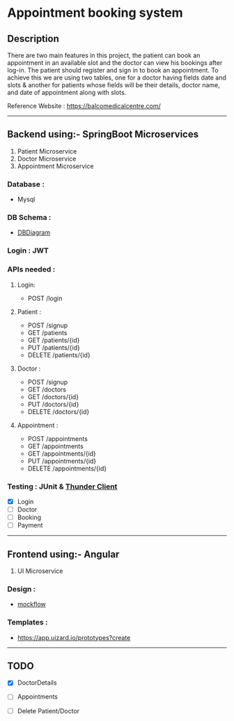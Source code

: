 # Appointment booking system

## Description

There are two main features in this project, the patient can book an appointment in an available slot and the doctor can view his bookings after log-in. The patient should register and sign in to book an appointment. To achieve this we are using two tables, one for a doctor having fields date and slots & another for patients whose fields will be their details, doctor name, and date of appointment along with slots.

Reference Website : https://balcomedicalcentre.com/


---

## Backend using:- SpringBoot Microservices

1. Patient Microservice
2. Doctor Microservice
3. Appointment Microservice

### Database : 

* Mysql

### DB Schema :

* [DBDiagram](https://dbdiagram.io/d/62fc949dc2d9cf52fac018af)

### Login : JWT

### APIs needed : 

1. Login:

    * POST /login

2. Patient :

    * POST /signup
    * GET /patients
    * GET /patients/{id}
    * PUT /patients/{id}
    * DELETE /patients/{id}

3. Doctor :
        
    * POST /signup
    * GET /doctors
    * GET /doctors/{id}
    * PUT /doctors/{id}
    * DELETE /doctors/{id}

4. Appointment :

    * POST /appointments
    * GET /appointments
    * GET /appointments/{id}
    * PUT /appointments/{id}
    * DELETE /appointments/{id}

### Testing : JUnit & [Thunder Client](https://marketplace.visualstudio.com/items?itemName=rangav.vscode-thunder-client)

- [x] Login
- [ ] Doctor
- [ ] Booking
- [ ] Payment

---

## Frontend using:- Angular

1. UI Microservice

### Design :

* [mockflow](https://wireframepro.mockflow.com/view/Appointment-booking-system)

### Templates :

* https://app.uizard.io/prototypes?create


---

## TODO

- [x] DoctorDetails
- [ ] Appointments
- [ ] Delete Patient/Doctor

